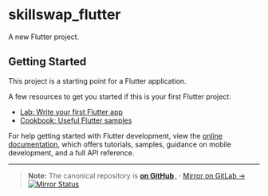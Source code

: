 # skillswap_flutter

A new Flutter project.

## Getting Started

This project is a starting point for a Flutter application.

A few resources to get you started if this is your first Flutter project:

- [Lab: Write your first Flutter app](https://docs.flutter.dev/get-started/codelab)
- [Cookbook: Useful Flutter samples](https://docs.flutter.dev/cookbook)

For help getting started with Flutter development, view the
[online documentation](https://docs.flutter.dev/), which offers tutorials,
samples, guidance on mobile development, and a full API reference.

---
> **Note:** The canonical repository is [**on GitHub**](https://github.com/vr33ni/skill-swap_flutter)_ · [Mirror on GitLab →](https://gitlab.com/vr33ni-personal/skill-swap_flutter.git) [![Mirror Status](https://github.com/vr33ni/skill-swap_flutter_/actions/workflows/mirror.yml/badge.svg)](https://github.com/vr33ni/skill-swap_flutter/actions/workflows/mirror.yml)
